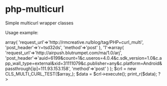 php-multicurl
=============

Simple multicurl wrapper classes

Usage example:

<?php
$array_ = array(
    
    '0'=>array(
        'request_url'=>'http://rmcreative.ru/blog/tag/PHP+curl_multi',
        'post_header'=>'r=tsd32ds',
        'method'=>'post'
    ),
    
    '1'=>array(
        'request_url'=>'http://airpush.blutrumpet.com/ma/1.0/arj',
        'post_header'=>'auid=6199&count=1&c.useros=4.0.4&c.sdk_version=1.0&c.app_wall_type=external&xid=31111079&c.publisher=any&c.platform=Android&passthrough[ip]=111.93.153.158',
        'method'=>'post'
    )

);
$crl = new CLS_MULTI_CURL_TEST($array_);
$data = $crl->execute();
print_r($data);
?>
